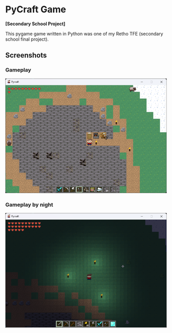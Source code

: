 # PyCraft Game

**[Secondary School Project]**

This pygame game written in Python was one of my Retho TFE (secondary school final project).

## Screenshots

### Gameplay
![Gameplay by day Screenshot](screenshots/screenshot-1.png)

### Gameplay by night
![Gameplay by nigh Screenshot](screenshots/screenshot-2.png)

